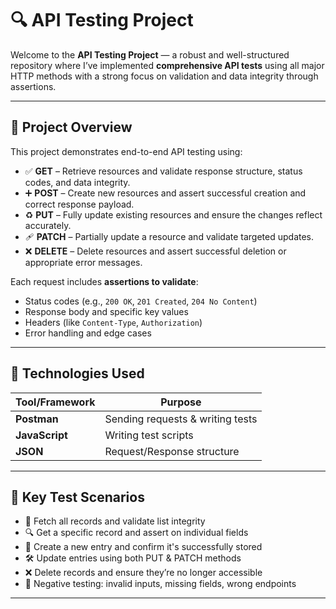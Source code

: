 # 🔍 API Testing Project

Welcome to the **API Testing Project** — a robust and well-structured repository where I’ve implemented **comprehensive API tests** using all major HTTP methods with a strong focus on validation and data integrity through assertions.

---

## 📌 Project Overview

This project demonstrates end-to-end API testing using:

- ✅ **GET** – Retrieve resources and validate response structure, status codes, and data integrity.
- ➕ **POST** – Create new resources and assert successful creation and correct response payload.
- ♻️ **PUT** – Fully update existing resources and ensure the changes reflect accurately.
- 🩹 **PATCH** – Partially update a resource and validate targeted updates.
- ❌ **DELETE** – Delete resources and assert successful deletion or appropriate error messages.

Each request includes **assertions to validate**:
- Status codes (e.g., `200 OK`, `201 Created`, `204 No Content`)
- Response body and specific key values
- Headers (like `Content-Type`, `Authorization`)
- Error handling and edge cases

---

## 🚀 Technologies Used

| Tool/Framework | Purpose                          |
|----------------|----------------------------------|
| **Postman**    | Sending requests & writing tests |
| **JavaScript** | Writing test scripts             |
| **JSON**       | Request/Response structure       |

---

## 🧪 Key Test Scenarios

- 🔄 Fetch all records and validate list integrity
- 🔍 Get a specific record and assert on individual fields
- 🧾 Create a new entry and confirm it's successfully stored
- 🛠️ Update entries using both PUT & PATCH methods
- ❌ Delete records and ensure they’re no longer accessible
- 🚧 Negative testing: invalid inputs, missing fields, wrong endpoints

---


